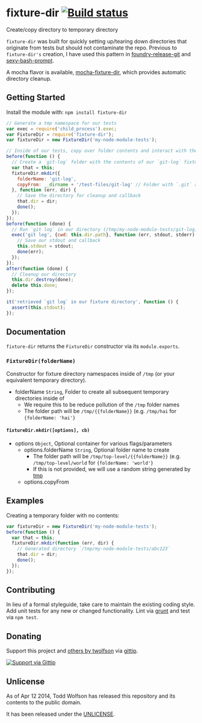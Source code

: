 # fixture-dir [![Build status](https://travis-ci.org/twolfson/fixture-dir.png?branch=master)](https://travis-ci.org/twolfson/fixture-dir)

Create/copy directory to temporary directory

`fixture-dir` was built for quickly setting up/tearing down directories that originate from tests but should not contaminate the repo. Previous to `fixture-dir's` creation, I have used this pattern in [foundry-release-git][] and [sexy-bash-prompt][].

[foundry-release-git]: https://github.com/twolfson/foundry-release-git/blob/1.0.1/test/utils/fixtures.js
[sexy-bash-prompt]: https://github.com/twolfson/sexy-bash-prompt/blob/0.21.0/test/prompt_test.sh#L8-L19

A mocha flavor is available, [mocha-fixture-dir][], which provides automatic directory cleanup.

[mocha-fixture-dir]: https://github.com/twolfson/mocha-fixture-dir

## Getting Started
Install the module with: `npm install fixture-dir`

```javascript
// Generate a tmp namespace for our tests
var exec = require('child_process').exec;
var FixtureDir = require('fixture-dir');
var fixtureDir = new FixtureDir('my-node-module-tests');

// Inside of our tests, copy over folder contents and interact with them
before(function () {
  // Create a `git-log` folder with the contents of our `git-log` fixture
  var that = this;
  fixtureDir.mkdir({
    folderName: 'git-log',
    copyFrom: __dirname + '/test-files/git-log' // Folder with `.git` activity
  }, function (err, dir) {
    // Save the directory for cleanup and callback
    that.dir = dir;
    done();
  });
});
before(function (done) {
  // Run `git log` in our directory (/tmp/my-node-module-tests/git-log)
  exec('git log', {cwd: this.dir.path}, function (err, stdout, stderr) {
    // Save our stdout and callback
    this.stdout = stdout;
    done(err);
  });
});
after(function (done) {
  // Cleanup our directory
  this.dir.destroy(done);
  delete this.done;
});

it('retrieved `git log` in our fixture directory', function () {
  assert(this.stdout);
});
```

## Documentation
`fixture-dir` returns the `FixtureDir` constructor via its `module.exports`.

### `FixtureDir(folderName)`
Constructor for fixture directory namespaces inside of `/tmp` (or your equivalent temporary directory).

- folderName `String`, Folder to create all subsequent temporary directories inside of
    - We require this to be reduce pollution of the `/tmp` folder names
    - The folder path will be `/tmp/{{folderName}}` (e.g. `/tmp/hai` for `{folderName: 'hai'}`

#### `fixtureDir.mkdir([options], cb)`
- options `Object`, Optional container for various flags/parameters
    - options.folderName `String`, Optional folder name to create
        - The folder path will be `/tmp/top-level/{{folderName}}` (e.g. `/tmp/top-level/world` for `{folderName: 'world'}`
        - If this is not provided, we will use a random string generated by [tmp][]
    - options.copyFrom

[tmp]: https://github.com/raszi/node-tmp

## Examples
Creating a temporary folder with no contents:

```js
var fixtureDir = new FixtureDir('my-node-module-tests');
before(function () {
  var that = this;
  fixtureDir.mkdir(function (err, dir) {
    // Generated directory `/tmp/my-node-module-tests/abc123`
    that.dir = dir;
    done();
  });
});
```

## Contributing
In lieu of a formal styleguide, take care to maintain the existing coding style. Add unit tests for any new or changed functionality. Lint via [grunt](https://github.com/gruntjs/grunt) and test via `npm test`.

## Donating
Support this project and [others by twolfson][gittip] via [gittip][].

[![Support via Gittip][gittip-badge]][gittip]

[gittip-badge]: https://rawgithub.com/twolfson/gittip-badge/master/dist/gittip.png
[gittip]: https://www.gittip.com/twolfson/

## Unlicense
As of Apr 12 2014, Todd Wolfson has released this repository and its contents to the public domain.

It has been released under the [UNLICENSE][].

[UNLICENSE]: UNLICENSE
